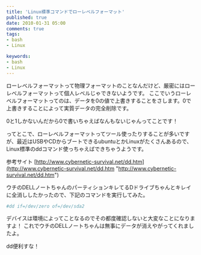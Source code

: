 ```yaml
---
title: 'Linux標準コマンドでローレベルフォーマット'
published: true
date: 2010-01-31 05:00
comments: true
tags:
- bash
- Linux

keywords:
- bash
- Linux
---
```

ローレベルフォーマットって物理フォーマットのことなんだけど、厳密にはローレベルフォーマットって個人レベルじゃできないようです。
ここでいうローレベルフォーマットってのは、データを0の値で上書きすることをさします。0で上書きすることによって実質データの完全削除です。

0と1しかないんだから0で書いちゃえばなんもないじゃんってことです！

ってとこで、ローレベルフォーマットってツール使ったりすることが多いですが、最近はUSBやCDからブートできるubuntuとかLinuxがたくさんあるので、Linux標準のddコマンド使っちゃえばできちゃうようです。

参考サイト
[http://www.cybernetic-survival.net/dd.htm](http://www.cybernetic-survival.net/dd.htm "http://www.cybernetic-survival.net/dd.htm")

ウチのDELLノートちゃんのパーティションキレてるDドライブちゃんとキレイに全消ししたかったので、下記のコマンドを実行してみた。

```sh
#dd if=/dev/zero of=/dev/sda2
```

デバイスは環境によってことなるのでその都度確認しないと大変なことになりますよ！
これでウチのDELLノートちゃんは無事にデータが消えやがってくれましたよ。

dd便利すな！